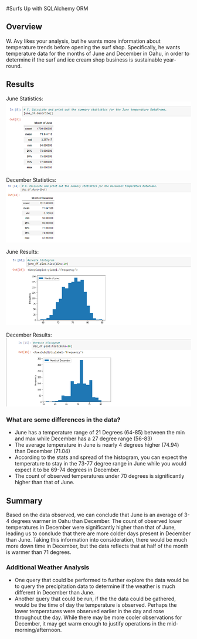 #Surfs Up with SQLAlchemy ORM

## Overview
W. Avy likes your analysis, but he wants more information about temperature trends before opening the surf shop. Specifically, he wants temperature data for the months of June and December in Oahu, in order to determine if the surf and ice cream shop business is sustainable year-round.

## Results
June Statistics:
![image_name](./Resources/describe_june.png)

December Statistics:
![image_name](./Resources/describe_december.png)

June Results:
![image_name](./Resources/june_hist.png)

December Results:
![image_name](./Resources/dec_hist.png)

### What are some differences in the data?
* June has a temperature range of 21 Degrees (64-85) between the min and max while December has a 27 degree range (56-83)
* The average temperature in June is nearly 4 degrees higher (74.94) than December (71.04)
* According to the stats and spread of the histogram, you can expect the temperature to stay in the 73-77 degree range in June while you would expect it to be 69-74 degrees in December.
* The count of observed temperatures under 70 degrees is significantly higher than that of June.

## Summary
Based on the data observed, we can conclude that June is an average of 3-4 degrees warmer in Oahu than December.  The count of observed lower temperatures in December were significantly higher than that of June, leading us to conclude that there are more colder days present in December than June.  Taking this information into consideration, there would be much more down time in December, but the data reflects that at half of the month is warmer than 71 degrees.

### Additional Weather Analysis
* One query that could be performed to further explore the data would be to query the precipitation data to determine if the weather is much different in December than June.
* Another query that could be run, if the the data could be gathered, would be the time of day the temperature is observed.  Perhaps the lower temperatures were observed earlier in the day and rose throughout the day.  While there may be more cooler observations for December, it may get warm enough to justify operations in the mid-morning/afternoon.
